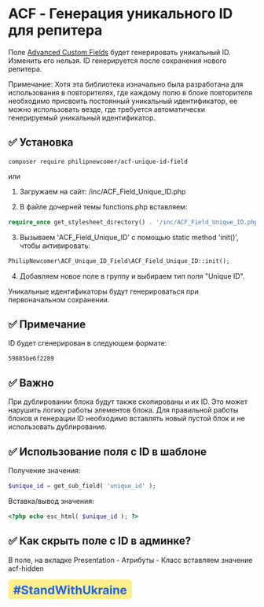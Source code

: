 # ACF - Генерация уникального ID для репитера

Поле [Advanced Custom Fields](https://www.advancedcustomfields.com/) будет генерировать уникальный ID. Изменить его нельзя. ID генерируется после сохранения нового репитера.

Примечание:
Хотя эта библиотека изначально была разработана для использования в повторителях, где каждому полю в блоке повторителя необходимо присвоить постоянный уникальный идентификатор, ее можно использовать везде, где требуется автоматически генерируемый уникальный идентификатор.

## :white_check_mark: Установка

```
composer require philipnewcomer/acf-unique-id-field
```

или

1. Загружаем на сайт: /inc/ACF_Field_Unique_ID.php
 
2. В файле дочерней темы functions.php вставляем:

```php
require_once get_stylesheet_directory() . '/inc/ACF_Field_Unique_ID.php';
```

3. Вызываем 'ACF_Field_Unique_ID' с помощью static method 'init()', чтобы активировать: 

```php
PhilipNewcomer\ACF_Unique_ID_Field\ACF_Field_Unique_ID::init();
```
4. Добавляем новое поле в группу и выбираем тип поля "Unique ID".

Уникальные идентификаторы будут генерироваться при первоначальном сохранении.

## :white_check_mark: Примечание

ID будет сгенерирован в следующем формате:

```
59885be6f2289
```

## :white_check_mark: Важно

При дублировании блока будут также скопированы и их ID. Это может нарушить логику работы элементов блока. Для правильной работы блоков и генерации ID необходимо вставлять новый пустой блок и не использовать дублирование.

## :white_check_mark: Использование поля с ID в шаблоне

Получение значения:

```php
$unique_id = get_sub_field( 'unique_id' );
```

Вставка/вывод значения:

```php
<?php echo esc_html( $unique_id ); ?>
```

## :white_check_mark: Как скрыть поле с ID в админке?
В поле, на вкладке Presentation - Атрибуты - Класс
вставляем значение acf-hidden

[![Stand With Ukraine](https://raw.githubusercontent.com/vshymanskyy/StandWithUkraine/main/badges/StandWithUkraine.svg)](https://sitex.me/standwithukraine)
